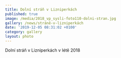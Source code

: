 ```yaml
---
title: Dolní stráň v Lizniperkách
published: true
image: /media/2018_vp_sysli-foto110-dolni-stran.jpg
gallery: /news/stráně-v-lizniperkách
date: '2019-12-05 08:31:02 +0100'
category: gallery
layout: photo
---
```

Dolní stráň v Lizniperkách v létě 2018
